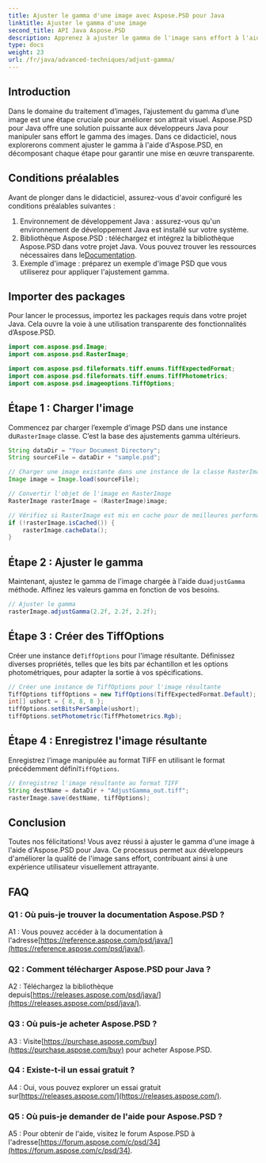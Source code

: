 ```yaml
---
title: Ajuster le gamma d'une image avec Aspose.PSD pour Java
linktitle: Ajuster le gamma d'une image
second_title: API Java Aspose.PSD
description: Apprenez à ajuster le gamma de l'image sans effort à l'aide d'Aspose.PSD pour Java. Suivez notre guide étape par étape pour des résultats optimaux.
type: docs
weight: 23
url: /fr/java/advanced-techniques/adjust-gamma/
---
```

## Introduction

Dans le domaine du traitement d’images, l’ajustement du gamma d’une image est une étape cruciale pour améliorer son attrait visuel. Aspose.PSD pour Java offre une solution puissante aux développeurs Java pour manipuler sans effort le gamma des images. Dans ce didacticiel, nous explorerons comment ajuster le gamma à l'aide d'Aspose.PSD, en décomposant chaque étape pour garantir une mise en œuvre transparente.

## Conditions préalables

Avant de plonger dans le didacticiel, assurez-vous d'avoir configuré les conditions préalables suivantes :

1. Environnement de développement Java : assurez-vous qu'un environnement de développement Java est installé sur votre système.
2.  Bibliothèque Aspose.PSD : téléchargez et intégrez la bibliothèque Aspose.PSD dans votre projet Java. Vous pouvez trouver les ressources nécessaires dans le[Documentation](https://reference.aspose.com/psd/java/).
3. Exemple d'image : préparez un exemple d'image PSD que vous utiliserez pour appliquer l'ajustement gamma.

## Importer des packages

Pour lancer le processus, importez les packages requis dans votre projet Java. Cela ouvre la voie à une utilisation transparente des fonctionnalités d’Aspose.PSD.

```java
import com.aspose.psd.Image;
import com.aspose.psd.RasterImage;

import com.aspose.psd.fileformats.tiff.enums.TiffExpectedFormat;
import com.aspose.psd.fileformats.tiff.enums.TiffPhotometrics;
import com.aspose.psd.imageoptions.TiffOptions;
```

## Étape 1 : Charger l'image

 Commencez par charger l’exemple d’image PSD dans une instance du`RasterImage` classe. C’est la base des ajustements gamma ultérieurs.

```java
String dataDir = "Your Document Directory";
String sourceFile = dataDir + "sample.psd";

// Charger une image existante dans une instance de la classe RasterImage
Image image = Image.load(sourceFile);

// Convertir l'objet de l'image en RasterImage
RasterImage rasterImage = (RasterImage)image;

// Vérifiez si RasterImage est mis en cache pour de meilleures performances
if (!rasterImage.isCached()) {
    rasterImage.cacheData();
}
```

## Étape 2 : Ajuster le gamma

 Maintenant, ajustez le gamma de l'image chargée à l'aide du`adjustGamma` méthode. Affinez les valeurs gamma en fonction de vos besoins.

```java
// Ajuster le gamma
rasterImage.adjustGamma(2.2f, 2.2f, 2.2f);
```

## Étape 3 : Créer des TiffOptions

 Créer une instance de`TiffOptions` pour l'image résultante. Définissez diverses propriétés, telles que les bits par échantillon et les options photométriques, pour adapter la sortie à vos spécifications.

```java
// Créer une instance de TiffOptions pour l'image résultante
TiffOptions tiffOptions = new TiffOptions(TiffExpectedFormat.Default);
int[] ushort = { 8, 8, 8 };
tiffOptions.setBitsPerSample(ushort);
tiffOptions.setPhotometric(TiffPhotometrics.Rgb);
```

## Étape 4 : Enregistrez l'image résultante

 Enregistrez l'image manipulée au format TIFF en utilisant le format précédemment défini`TiffOptions`.

```java
// Enregistrez l'image résultante au format TIFF
String destName = dataDir + "AdjustGamma_out.tiff";
rasterImage.save(destName, tiffOptions);
```

## Conclusion

Toutes nos félicitations! Vous avez réussi à ajuster le gamma d'une image à l'aide d'Aspose.PSD pour Java. Ce processus permet aux développeurs d'améliorer la qualité de l'image sans effort, contribuant ainsi à une expérience utilisateur visuellement attrayante.

## FAQ

### Q1 : Où puis-je trouver la documentation Aspose.PSD ?

 A1 : Vous pouvez accéder à la documentation à l'adresse[https://reference.aspose.com/psd/java/](https://reference.aspose.com/psd/java/).

### Q2 : Comment télécharger Aspose.PSD pour Java ?

 A2 : Téléchargez la bibliothèque depuis[https://releases.aspose.com/psd/java/](https://releases.aspose.com/psd/java/).

### Q3 : Où puis-je acheter Aspose.PSD ?

 A3 : Visite[https://purchase.aspose.com/buy](https://purchase.aspose.com/buy) pour acheter Aspose.PSD.

### Q4 : Existe-t-il un essai gratuit ?

 A4 : Oui, vous pouvez explorer un essai gratuit sur[https://releases.aspose.com/](https://releases.aspose.com/).

### Q5 : Où puis-je demander de l'aide pour Aspose.PSD ?

 A5 : Pour obtenir de l'aide, visitez le forum Aspose.PSD à l'adresse[https://forum.aspose.com/c/psd/34](https://forum.aspose.com/c/psd/34).